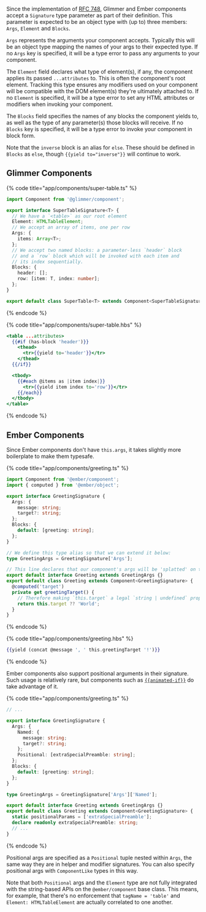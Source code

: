 Since the implementation of [RFC 748], Glimmer and Ember components accept a `Signature` type parameter as part of their
definition. This parameter is expected to be an object type with (up to) three members: `Args`, `Element` and `Blocks`.

[rfc 748]: https://github.com/emberjs/rfcs/pull/748

`Args` represents the arguments your component accepts. Typically this will be an object type mapping the names of your
args to their expected type. If no `Args` key is specified, it will be a type error to pass any arguments to your
component.

The `Element` field declares what type of element(s), if any, the component applies its passed `...attributes` to. This
is often the component's root element. Tracking this type ensures any modifiers used on your component will be
compatible with the DOM element(s) they're ultimately attached to. If no `Element` is specified, it will be a type error
to set any HTML attributes or modifiers when invoking your component.

The `Blocks` field specifies the names of any blocks the component yields to, as well as the type of any parameter(s)
those blocks will receive. If no `Blocks` key is specified, it will be a type error to invoke your component in block
form.

Note that the `inverse` block is an alias for `else`. These should be defined in `Blocks` as `else`, though
`{{yield to="inverse"}}` will continue to work.

## Glimmer Components

{% code title="app/components/super-table.ts" %}

```typescript
import Component from '@glimmer/component';

export interface SuperTableSignature<T> {
  // We have a `<table>` as our root element
  Element: HTMLTableElement;
  // We accept an array of items, one per row
  Args: {
    items: Array<T>;
  };
  // We accept two named blocks: a parameter-less `header` block
  // and a `row` block which will be invoked with each item and
  // its index sequentially.
  Blocks: {
    header: [];
    row: [item: T, index: number];
  };
}

export default class SuperTable<T> extends Component<SuperTableSignature<T>> {}
```

{% endcode %}

{% code title="app/components/super-table.hbs" %}

```handlebars
<table ...attributes>
  {{#if (has-block 'header')}}
    <thead>
      <tr>{{yield to='header'}}</tr>
    </thead>
  {{/if}}

  <tbody>
    {{#each @items as |item index|}}
      <tr>{{yield item index to='row'}}</tr>
    {{/each}}
  </tbody>
</table>
```

{% endcode %}

## Ember Components

Since Ember components don't have `this.args`, it takes slightly more boilerplate to make them typesafe.

{% code title="app/components/greeting.ts" %}

```typescript
import Component from '@ember/component';
import { computed } from '@ember/object';

export interface GreetingSignature {
  Args: {
    message: string;
    target?: string;
  };
  Blocks: {
    default: [greeting: string];
  };
}

// We define this type alias so that we can extend it below:
type GreetingArgs = GreetingSignature['Args'];

// This line declares that our component's args will be 'splatted' on to the instance:
export default interface Greeting extends GreetingArgs {}
export default class Greeting extends Component<GreetingSignature> {
  @computed('target')
  private get greetingTarget() {
    // Therefore making `this.target` a legal `string | undefined` property access:
    return this.target ?? 'World';
  }
}
```

{% endcode %}

{% code title="app/components/greeting.hbs" %}

```handlebars
{{yield (concat @message ', ' this.greetingTarget '!')}}
```

{% endcode %}

Ember components also support positional arguments in their signature. Such usage is relatively rare, but components such as [`{{animated-if}}`](https://github.com/ember-animation/ember-animated) do take advantage of it.

{% code title="app/components/greeting.ts" %}

```typescript
// ...

export interface GreetingSignature {
  Args: {
    Named: {
      message: string;
      target?: string;
    };
    Positional: [extraSpecialPreamble: string];
  };
  Blocks: {
    default: [greeting: string];
  };
}

type GreetingArgs = GreetingSignature['Args']['Named'];

export default interface Greeting extends GreetingArgs {}
export default class Greeting extends Component<GreetingSignature> {
  static positionalParams = ['extraSpecialPreamble'];
  declare readonly extraSpecialPreamble: string;
  // ...
}
```

{% endcode %}

Positional args are specified as a `Positional` tuple nested within `Args`, the same way they are in helper and modifier signatures. You can also specify positional args with `ComponentLike` types in this way.

Note that both `Positional` args and the `Element` type are not fully integrated with the string-based APIs on the `@ember/component` base class. This means, for example, that there's no enforcement that `tagName = 'table'` and `Element: HTMLTableElement` are actually correlated to one another.
